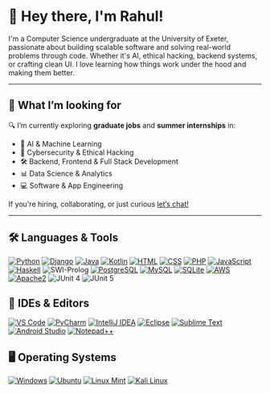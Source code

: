# 👋 Hey there, I'm Rahul!
I'm a Computer Science undergraduate at the University of Exeter, passionate about building scalable software and solving real-world problems through code. Whether it's AI, ethical hacking, backend systems, or crafting clean UI. I love learning how things work under the hood and making them better.

---
## 💼 What I’m looking for
🔍 I’m currently exploring **graduate jobs** and **summer internships** in:
- 🧠 AI & Machine Learning  
- 🔐 Cybersecurity & Ethical Hacking  
- 🛠️ Backend, Frontend & Full Stack Development  
- 📊 Data Science & Analytics  
- 💻 Software & App Engineering

If you're hiring, collaborating, or just curious [let’s chat!](https://www.linkedin.com/in/rahul-pawan-somani/)

---
## 🛠️ Languages & Tools
[![Python](https://img.shields.io/badge/-Python-3776AB?style=for-the-badge&logo=python&logoColor=white)](https://www.python.org/)
[![Django](https://img.shields.io/badge/-Django-092E20?style=for-the-badge&logo=django&logoColor=white)](https://www.djangoproject.com/)
[![Java](https://img.shields.io/badge/-Java-007396?style=for-the-badge&logo=java&logoColor=white)](https://www.java.com/)
[![Kotlin](https://img.shields.io/badge/-Kotlin-7F52FF?style=for-the-badge&logo=kotlin&logoColor=white)](https://kotlinlang.org/)
[![HTML](https://img.shields.io/badge/-HTML-E34F26?style=for-the-badge&logo=html5&logoColor=white)](https://developer.mozilla.org/en-US/docs/Web/HTML)
[![CSS](https://img.shields.io/badge/-CSS-1572B6?style=for-the-badge&logo=css3&logoColor=white)](https://developer.mozilla.org/en-US/docs/Web/CSS)
[![PHP](https://img.shields.io/badge/-PHP-777BB4?style=for-the-badge&logo=php&logoColor=white)](https://www.php.net/)
[![JavaScript](https://img.shields.io/badge/-JavaScript-F7DF1E?style=for-the-badge&logo=javascript&logoColor=black)](https://developer.mozilla.org/en-US/docs/Web/JavaScript)
[![Haskell](https://img.shields.io/badge/-Haskell-5D4F85?style=for-the-badge&logo=haskell&logoColor=white)](https://www.haskell.org/)
![SWI-Prolog](https://img.shields.io/badge/-SWI--Prolog-DC322F?style=for-the-badge&logo=prolog&logoColor=white)
[![PostgreSQL](https://img.shields.io/badge/-PostgreSQL-336791?style=for-the-badge&logo=postgresql&logoColor=white)](https://www.postgresql.org/)
[![MySQL](https://img.shields.io/badge/-MySQL-4479A1?style=for-the-badge&logo=mysql&logoColor=white)](https://www.mysql.com/)
[![SQLite](https://img.shields.io/badge/-SQLite-003B57?style=for-the-badge&logo=sqlite&logoColor=white)](https://www.sqlite.org/)
[![AWS](https://img.shields.io/badge/-AWS-232F3E?style=for-the-badge&logo=amazon-aws&logoColor=white)](https://aws.amazon.com/)
[![Apache2](https://img.shields.io/badge/-Apache2-CA213C?style=for-the-badge&logo=apache&logoColor=white)](https://httpd.apache.org/)
![JUnit 4](https://img.shields.io/badge/-JUnit_4-25A162?style=for-the-badge&logo=java&logoColor=white)
![JUnit 5](https://img.shields.io/badge/-JUnit_5-25A162?style=for-the-badge&logo=java&logoColor=white)

## 🧰 IDEs & Editors  
[![VS Code](https://img.shields.io/badge/-VS_Code-007ACC?style=for-the-badge&logo=visual-studio-code&logoColor=white)](https://code.visualstudio.com/)
[![PyCharm](https://img.shields.io/badge/-PyCharm-000000?style=for-the-badge&logo=pycharm&logoColor=white)](https://www.jetbrains.com/pycharm/)
[![IntelliJ IDEA](https://img.shields.io/badge/-IntelliJ_IDEA-000000?style=for-the-badge&logo=intellij-idea&logoColor=white)](https://www.jetbrains.com/idea/)
[![Eclipse](https://img.shields.io/badge/-Eclipse-2C2255?style=for-the-badge&logo=eclipse&logoColor=white)](https://www.eclipse.org/)
[![Sublime Text](https://img.shields.io/badge/-Sublime_Text-FF9800?style=for-the-badge&logo=sublime-text&logoColor=white)](https://www.sublimetext.com/)
[![Android Studio](https://img.shields.io/badge/-Android_Studio-3DDC84?style=for-the-badge&logo=android-studio&logoColor=white)](https://developer.android.com/studio)
[![Notepad++](https://img.shields.io/badge/-Notepad++-90E59A?style=for-the-badge&logo=notepadplusplus&logoColor=black)](https://notepad-plus-plus.org/)

## 🖥️ Operating Systems
[![Windows](https://img.shields.io/badge/-Windows-0078D6?style=for-the-badge&logo=windows&logoColor=white)](https://www.microsoft.com/windows)
[![Ubuntu](https://img.shields.io/badge/-Ubuntu-E95420?style=for-the-badge&logo=ubuntu&logoColor=white)](https://ubuntu.com/)
[![Linux Mint](https://img.shields.io/badge/-Linux_Mint-87CF3E?style=for-the-badge&logo=linux-mint&logoColor=white)](https://linuxmint.com/)
[![Kali Linux](https://img.shields.io/badge/-Kali_Linux-557C94?style=for-the-badge&logo=kalilinux&logoColor=white)](https://www.kali.org/)
